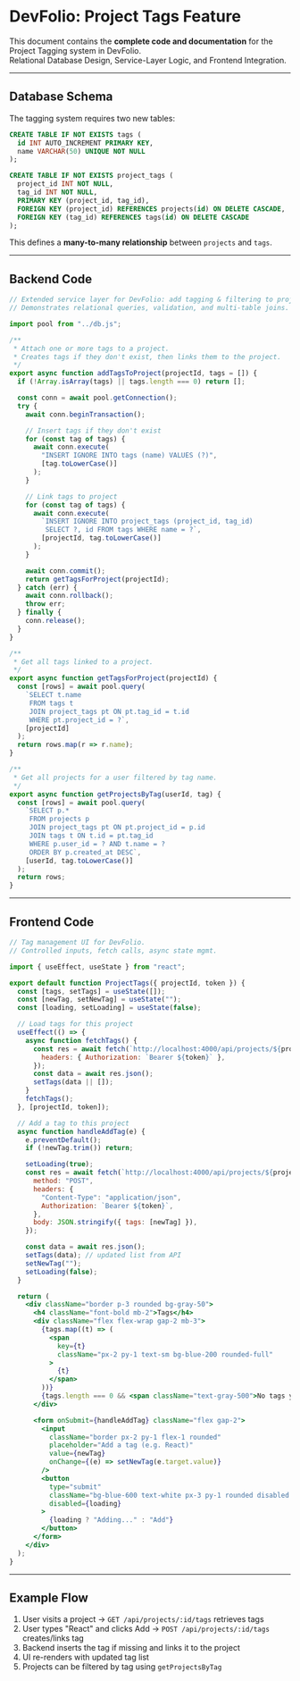 # DevFolio: Project Tags Feature

This document contains the **complete code and documentation** for the Project Tagging system in DevFolio.  
Relational Database Design, Service-Layer Logic, and Frontend Integration.

---

## Database Schema

The tagging system requires two new tables:

```sql
CREATE TABLE IF NOT EXISTS tags (
  id INT AUTO_INCREMENT PRIMARY KEY,
  name VARCHAR(50) UNIQUE NOT NULL
);

CREATE TABLE IF NOT EXISTS project_tags (
  project_id INT NOT NULL,
  tag_id INT NOT NULL,
  PRIMARY KEY (project_id, tag_id),
  FOREIGN KEY (project_id) REFERENCES projects(id) ON DELETE CASCADE,
  FOREIGN KEY (tag_id) REFERENCES tags(id) ON DELETE CASCADE
);
```

This defines a **many-to-many relationship** between `projects` and `tags`.

---

## Backend Code


```js
// Extended service layer for DevFolio: add tagging & filtering to projects.
// Demonstrates relational queries, validation, and multi-table joins.

import pool from "../db.js";

/**
 * Attach one or more tags to a project.
 * Creates tags if they don't exist, then links them to the project.
 */
export async function addTagsToProject(projectId, tags = []) {
  if (!Array.isArray(tags) || tags.length === 0) return [];

  const conn = await pool.getConnection();
  try {
    await conn.beginTransaction();

    // Insert tags if they don't exist
    for (const tag of tags) {
      await conn.execute(
        "INSERT IGNORE INTO tags (name) VALUES (?)",
        [tag.toLowerCase()]
      );
    }

    // Link tags to project
    for (const tag of tags) {
      await conn.execute(
        `INSERT IGNORE INTO project_tags (project_id, tag_id)
         SELECT ?, id FROM tags WHERE name = ?`,
        [projectId, tag.toLowerCase()]
      );
    }

    await conn.commit();
    return getTagsForProject(projectId);
  } catch (err) {
    await conn.rollback();
    throw err;
  } finally {
    conn.release();
  }
}

/**
 * Get all tags linked to a project.
 */
export async function getTagsForProject(projectId) {
  const [rows] = await pool.query(
    `SELECT t.name
     FROM tags t
     JOIN project_tags pt ON pt.tag_id = t.id
     WHERE pt.project_id = ?`,
    [projectId]
  );
  return rows.map(r => r.name);
}

/**
 * Get all projects for a user filtered by tag name.
 */
export async function getProjectsByTag(userId, tag) {
  const [rows] = await pool.query(
    `SELECT p.*
     FROM projects p
     JOIN project_tags pt ON pt.project_id = p.id
     JOIN tags t ON t.id = pt.tag_id
     WHERE p.user_id = ? AND t.name = ?
     ORDER BY p.created_at DESC`,
    [userId, tag.toLowerCase()]
  );
  return rows;
}
```

---

## Frontend Code


```jsx
// Tag management UI for DevFolio.
// Controlled inputs, fetch calls, async state mgmt.

import { useEffect, useState } from "react";

export default function ProjectTags({ projectId, token }) {
  const [tags, setTags] = useState([]);
  const [newTag, setNewTag] = useState("");
  const [loading, setLoading] = useState(false);

  // Load tags for this project
  useEffect(() => {
    async function fetchTags() {
      const res = await fetch(`http://localhost:4000/api/projects/${projectId}/tags`, {
        headers: { Authorization: `Bearer ${token}` },
      });
      const data = await res.json();
      setTags(data || []);
    }
    fetchTags();
  }, [projectId, token]);

  // Add a tag to this project
  async function handleAddTag(e) {
    e.preventDefault();
    if (!newTag.trim()) return;

    setLoading(true);
    const res = await fetch(`http://localhost:4000/api/projects/${projectId}/tags`, {
      method: "POST",
      headers: {
        "Content-Type": "application/json",
        Authorization: `Bearer ${token}`,
      },
      body: JSON.stringify({ tags: [newTag] }),
    });

    const data = await res.json();
    setTags(data); // updated list from API
    setNewTag("");
    setLoading(false);
  }

  return (
    <div className="border p-3 rounded bg-gray-50">
      <h4 className="font-bold mb-2">Tags</h4>
      <div className="flex flex-wrap gap-2 mb-3">
        {tags.map((t) => (
          <span
            key={t}
            className="px-2 py-1 text-sm bg-blue-200 rounded-full"
          >
            {t}
          </span>
        ))}
        {tags.length === 0 && <span className="text-gray-500">No tags yet</span>}
      </div>

      <form onSubmit={handleAddTag} className="flex gap-2">
        <input
          className="border px-2 py-1 flex-1 rounded"
          placeholder="Add a tag (e.g. React)"
          value={newTag}
          onChange={(e) => setNewTag(e.target.value)}
        />
        <button
          type="submit"
          className="bg-blue-600 text-white px-3 py-1 rounded disabled:opacity-50"
          disabled={loading}
        >
          {loading ? "Adding..." : "Add"}
        </button>
      </form>
    </div>
  );
}
```

---

## Example Flow

1. User visits a project → `GET /api/projects/:id/tags` retrieves tags  
2. User types "React" and clicks Add → `POST /api/projects/:id/tags` creates/links tag  
3. Backend inserts the tag if missing and links it to the project  
4. UI re-renders with updated tag list  
5. Projects can be filtered by tag using `getProjectsByTag`  


